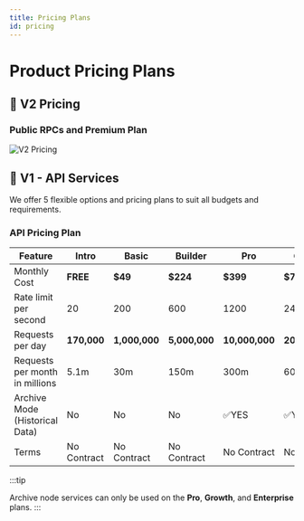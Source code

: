 ```yaml
---
title: Pricing Plans
id: pricing
---
```


# Product Pricing Plans

## 📌 V2 Pricing 

### Public RPCs and Premium Plan

![V2 Pricing](@site/static/img/RPC-pricing.png)

## 📌 V1 - API Services

We offer 5 flexible options and pricing plans to suit all budgets and
requirements.

### API Pricing Plan


| **Feature**                    | **Intro**   | **Basic**     | **Builder**   | **Pro**     | **Growth**    | **Enterprise**     |
| ------------------------------ | ----------- | ------------- | ------------- | ----------- | ------------- | ------------------ |
| Monthly Cost                   | **FREE**    | **$49**       | **$224**      | **$399**    | **$799**      | **$2500+**         |
| Rate limit per second          | 20           | 200          | 600           | 1200        | 2400          | 500+ (scales to 10,000) |
| Requests per day               | **170,000** | **1,000,000** | **5,000,000** | **10,000,000**| **20,000,000** | **Unlimited**   |
| Requests per month in millions | 5.1m        | 30m           | 150m          | 300m        | 600m          | Unlimited          |
| Archive Mode (Historical Data) | No          | No            | No            | :white_check_mark:YES | :white_check_mark:YES | :white_check_mark:YES |
| Terms                          | No Contract | No Contract   | No Contract   | No Contract  | No Contract  | Contract Required       |

:::tip

Archive node services can only be used on the **Pro**, **Growth**, and **Enterprise** plans.
:::
